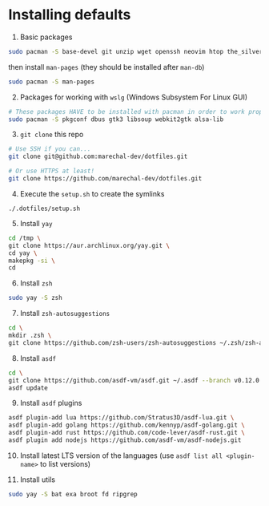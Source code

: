 # Installing defaults

1. Basic packages

```sh
sudo pacman -S base-devel git unzip wget openssh neovim htop the_silver_searcher lazygit github-cli jdk-openjdk python python-pip python-pynvim man-db
```

then install `man-pages` (they should be installed after `man-db`)

```sh
sudo pacman -S man-pages
```

2. Packages for working with `wslg` (Windows Subsystem For Linux GUI)

```sh
# These packages HAVE to be installed with pacman in order to work properly!
sudo pacman -S pkgconf dbus gtk3 libsoup webkit2gtk alsa-lib
```

3. `git clone` this repo

```sh
# Use SSH if you can...
git clone git@github.com:marechal-dev/dotfiles.git

# Or use HTTPS at least!
git clone https://github.com/marechal-dev/dotfiles.git
```

4. Execute the `setup.sh` to create the symlinks

```
./.dotfiles/setup.sh
```

5. Install `yay`

```sh
cd /tmp \
git clone https://aur.archlinux.org/yay.git \
cd yay \
makepkg -si \
cd
```

6. Install `zsh`

```sh
sudo yay -S zsh
```

7. Install `zsh-autosuggestions`

```sh
cd \
mkdir .zsh \
git clone https://github.com/zsh-users/zsh-autosuggestions ~/.zsh/zsh-autosuggestions
```

8. Install `asdf`

```sh
cd \
git clone https://github.com/asdf-vm/asdf.git ~/.asdf --branch v0.12.0 \
asdf update
```

9. Install `asdf` plugins

```sh
asdf plugin-add lua https://github.com/Stratus3D/asdf-lua.git \
asdf plugin-add golang https://github.com/kennyp/asdf-golang.git \
asdf plugin-add rust https://github.com/code-lever/asdf-rust.git \
asdf plugin add nodejs https://github.com/asdf-vm/asdf-nodejs.git
```

10. Install latest LTS version of the languages (use `asdf list all <plugin-name>` to list versions)

11. Install utils

```sh
sudo yay -S bat exa broot fd ripgrep
```

